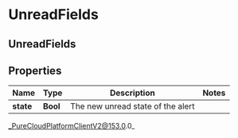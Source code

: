 # UnreadFields

## UnreadFields

## Properties

|Name | Type | Description | Notes|
|------------ | ------------- | ------------- | -------------|
| **state** | **Bool** | The new unread state of the alert | |



_PureCloudPlatformClientV2@153.0.0_

